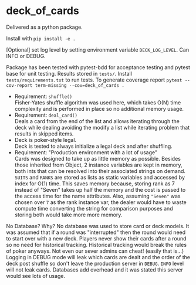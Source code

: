 # deck_of_cards

Delivered as a python package. 

Install with `pip install -e .`

[Optional] set log level by setting environment variable `DECK_LOG_LEVEL`. Can INFO or DEBUG.

Package has been tested with pytest-bdd for acceptance testing and pytest base for unit testing. Results stored in `tests/`. Install `tests/requirements.txt` to run tests.
To generate coverage report `pytest --cov-report term-missing --cov=deck_of_cards .`

- Requirement: `shuffle()`  
Fisher-Yates shuffle algorithm was used here, which takes O(N) time complexity and is performed in place so no additional memory usage. 
- Requirement: `deal_card()`  
Deals a card from the end of the list and allows iterating through the deck while dealing avoiding the modify a list while iterating problem that results in skipped items. 
- Deck is poker-style legal.  
Deck is tested to always initialize a legal deck and after shuffling. 
- Requirement: "Production environment with a lot of usage"  
Cards was designed to take up as little memory as possible. Besides those inherited from Object, 2 instance variables are kept in memory, both ints that can be resolved into their associated strings on demand. `SUITS` and `RANKS` are stored as lists as static variables and accessed by index for O(1) time. This saves memory because, storing rank as 7 instead of "Seven" takes up half the memory and the cost is passed to the access time for the name attributes. Also, assuming `"Seven"` was chosen over `7` as the rank instance var, the dealer would have to waste compute time converting the string for comparison purposes and storing both would take more more memory. 

No Database? Why?
No database was used to store card or deck models. It was assumed that if a round was "interrupted" then the round would need to start over with a new deck. Players never show their cards after a round so no need for historical tracking. Historical tracking would break the rules of poker anyways. Not even our sever admins can cheat! (easily that is...) Logging in DEBUG mode will leak which cards are dealt and the order of the deck post shuffle so don't leave the production server in `DEBUG`. `INFO` level will not leak cards.
Databases add overhead and it was stated this server would see lots of usage. 